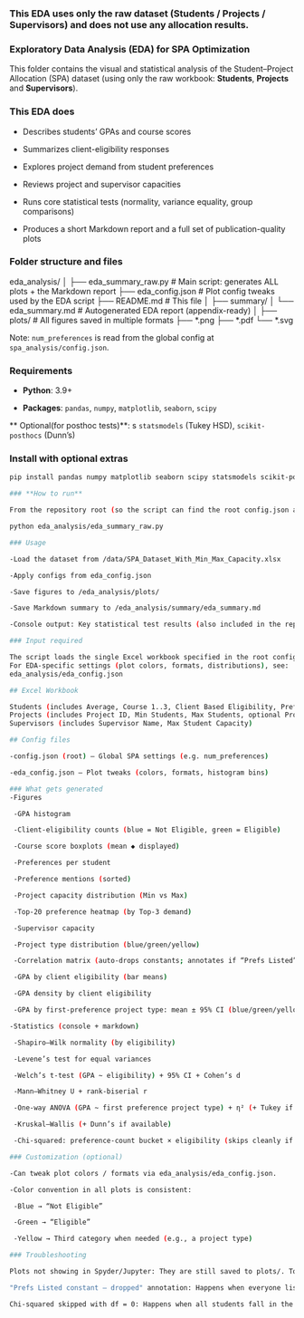 ### This EDA uses only the raw dataset (Students / Projects / Supervisors) and does **not** use any allocation results.

### Exploratory Data Analysis (EDA) for SPA Optimization

This folder contains the visual and statistical analysis of the Student–Project Allocation (SPA) dataset (using only the raw workbook: **Students**, **Projects** and **Supervisors**).

### This EDA does

- Describes students’ GPAs and course scores

- Summarizes client-eligibility responses

- Explores project demand from student preferences

- Reviews project and supervisor capacities

- Runs core statistical tests (normality, variance equality, group comparisons)

- Produces a short Markdown report and a full set of publication-quality plots

### Folder structure and files
eda_analysis/
│
├── eda_summary_raw.py      # Main script: generates ALL plots + the Markdown report
├── eda_config.json         # Plot config tweaks used by the EDA script
├── README.md               # This file
│
├── summary/
│   └── eda_summary.md      # Autogenerated EDA report (appendix-ready)
│
├── plots/                  # All figures saved in multiple formats
    ├── *.png
    ├── *.pdf
    └── *.svg


Note: `num_preferences` is read from the global config at `spa_analysis/config.json`. 

### Requirements

- **Python**: 3.9+

- **Packages**: `pandas`, `numpy`, `matplotlib`, `seaborn`, `scipy`

** Optional(for posthoc tests)**: s `statsmodels` (Tukey HSD), `scikit-posthocs` (Dunn’s)

### Install with optional extras
```bash
pip install pandas numpy matplotlib seaborn scipy statsmodels scikit-posthocs

### **How to run** 

From the repository root (so the script can find the root config.json and data/):

python eda_analysis/eda_summary_raw.py

### Usage

-Load the dataset from /data/SPA_Dataset_With_Min_Max_Capacity.xlsx

-Apply configs from eda_config.json

-Save figures to /eda_analysis/plots/

-Save Markdown summary to /eda_analysis/summary/eda_summary.md

-Console output: Key statistical test results (also included in the report)

### Input required

The script loads the single Excel workbook specified in the root config.json.
For EDA-specific settings (plot colors, formats, distributions), see:
eda_analysis/eda_config.json

## Excel Workbook

Students (includes Average, Course 1..3, Client Based Eligibility, Preference 1..N)
Projects (includes Project ID, Min Students, Max Students, optional Project Type, Project Title)
Supervisors (includes Supervisor Name, Max Student Capacity)

## Config files

-config.json (root) – Global SPA settings (e.g. num_preferences)

-eda_config.json – Plot tweaks (colors, formats, histogram bins)

### What gets generated
-Figures

 -GPA histogram

 -Client-eligibility counts (blue = Not Eligible, green = Eligible)

 -Course score boxplots (mean ◆ displayed)

 -Preferences per student

 -Preference mentions (sorted)

 -Project capacity distribution (Min vs Max)

 -Top-20 preference heatmap (by Top-3 demand)

 -Supervisor capacity

 -Project type distribution (blue/green/yellow)

 -Correlation matrix (auto-drops constants; annotates if “Prefs Listed” constant)

 -GPA by client eligibility (bar means)

 -GPA density by client eligibility 

 -GPA by first-preference project type: mean ± 95% CI (blue/green/yellow, with sample sizes)

-Statistics (console + markdown)

 -Shapiro–Wilk normality (by eligibility)

 -Levene’s test for equal variances

 -Welch’s t-test (GPA ~ eligibility) + 95% CI + Cohen’s d

 -Mann–Whitney U + rank-biserial r

 -One-way ANOVA (GPA ~ first preference project type) + η² (+ Tukey if available)

 -Kruskal–Wallis (+ Dunn’s if available)

 -Chi-squared: preference-count bucket × eligibility (skips cleanly if df = 0)

### Customization (optional)

-Can tweak plot colors / formats via eda_analysis/eda_config.json.

-Color convention in all plots is consistent:

 -Blue → “Not Eligible”

 -Green → “Eligible”

 -Yellow → Third category when needed (e.g., a project type)

### Troubleshooting

Plots not showing in Spyder/Jupyter: They are still saved to plots/. To always show, set environment variable EDA_SHOW=1.

"Prefs Listed constant — dropped" annotation: Happens when everyone listed the same number of preferences; the correlation matrix excludes that constant column and notes it in the title.

Chi-squared skipped with df = 0: Happens when all students fall in the same preference-count bucket. The script prints the observed table and proceeds.